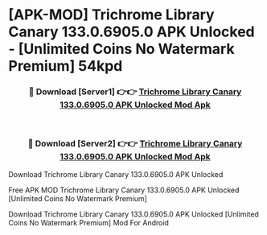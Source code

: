 # [APK-MOD] Trichrome Library Canary 133.0.6905.0 APK Unlocked - [Unlimited Coins No Watermark Premium] 54kpd



<div align="center">
<h3>🔴 Download [Server1] 👉👉 <a href="https://momento.my/?title=Trichrome_Library_Canary_133.0.6905.0_APK_Unlocked">Trichrome Library Canary 133.0.6905.0 APK Unlocked Mod Apk</a></h3><br>

<h3>🔴 Download [Server2] 👉👉 <a href="https://momento.my/?title=Trichrome_Library_Canary_133.0.6905.0_APK_Unlocked">Trichrome Library Canary 133.0.6905.0 APK Unlocked Mod Apk</a></h3>
</div>



Download Trichrome Library Canary 133.0.6905.0 APK Unlocked 

Free APK MOD Trichrome Library Canary 133.0.6905.0 APK Unlocked [Unlimited Coins No Watermark Premium]

Download Trichrome Library Canary 133.0.6905.0 APK Unlocked [Unlimited Coins No Watermark Premium] Mod For Android

